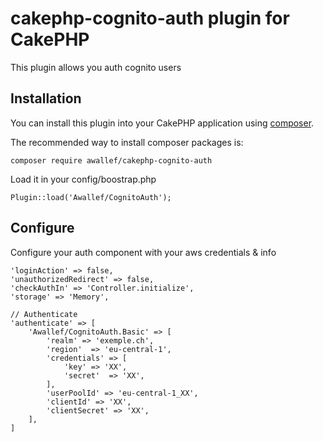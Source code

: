 # cakephp-cognito-auth plugin for CakePHP
This plugin allows you auth cognito users

## Installation

You can install this plugin into your CakePHP application using [composer](http://getcomposer.org).

The recommended way to install composer packages is:

	composer require awallef/cakephp-cognito-auth

Load it in your config/boostrap.php

	Plugin::load('Awallef/CognitoAuth');

## Configure
Configure your auth component with your aws credentials & info

	'loginAction' => false,
	'unauthorizedRedirect' => false,
	'checkAuthIn' => 'Controller.initialize',
	'storage' => 'Memory',

	// Authenticate
	'authenticate' => [
		'Awallef/CognitoAuth.Basic' => [
			'realm' => 'exemple.ch',
			'region'  => 'eu-central-1',
			'credentials' => [
				'key' => 'XX',
				'secret'  => 'XX',
			],
			'userPoolId' => 'eu-central-1_XX',
			'clientId' => 'XX',
			'clientSecret' => 'XX',
		],
	]
